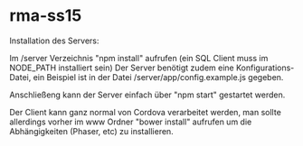 # rma-ss15

Installation des Servers:

Im /server Verzeichnis "npm install" aufrufen (ein SQL Client muss im NODE_PATH installiert sein)
Der Server benötigt zudem eine Konfigurations-Datei,
ein Beispiel ist in der Datei /server/app/config.example.js gegeben.

Anschließeng kann der Server einfach über "npm start" gestartet werden.

Der Client kann ganz normal von Cordova verarbeitet werden, man sollte allerdings vorher
im www Ordner "bower install" aufrufen um die Abhängigkeiten (Phaser, etc) zu installieren.